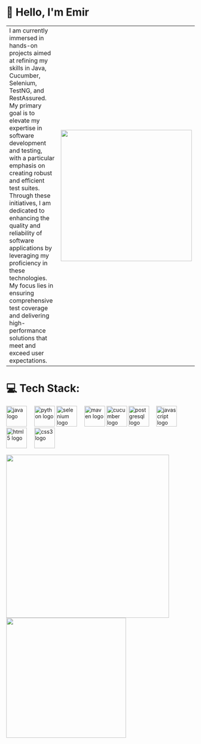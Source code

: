 # 💫 Hello, I'm Emir

<table>
  <tr>
    <td>
      I am currently immersed in hands-on projects aimed at refining my skills in Java, Cucumber, Selenium, TestNG, and RestAssured. My primary goal is to elevate my expertise in software development and testing, with a particular emphasis on creating robust and efficient test suites. Through these initiatives, I am dedicated to enhancing the quality and reliability of software applications by leveraging my proficiency in these technologies. My focus lies in ensuring comprehensive test coverage and delivering high-performance solutions that meet and exceed user expectations.
    </td>
    <td>
      <img src="https://github.com/emiruyanik/emiruyanik/assets/141172584/580231ce-dc3f-413c-8ff9-58aa4bb77591"  width="350"/>
    </td>
  </tr>
</table>


<!-- Tech Stack Section -->
# 💻 Tech Stack:
<div align="left">
  <img src="https://cdn.jsdelivr.net/gh/devicons/devicon/icons/java/java-original.svg" height="55" alt="java logo"  />
  <img width="12" />
  <img src="https://www.svgrepo.com/show/376344/python.svg" height="55" alt="python logo"  />
   <img src="https://cdn.jsdelivr.net/gh/devicons/devicon/icons/selenium/selenium-original.svg" height="55" alt="selenium logo"  />
  <img width="12" />
  <img src="https://www.svgrepo.com/show/376335/maven.svg"height="55" alt="maven logo"  />
  <img src="https://cdn.jsdelivr.net/gh/devicons/devicon/icons/cucumber/cucumber-plain.svg" height="55" alt="cucumber logo"  />
  <img src="https://cdn.jsdelivr.net/gh/devicons/devicon/icons/postgresql/postgresql-original.svg" height="55" alt="postgresql logo"  />
  <img width="12" />
  <img src="https://cdn.jsdelivr.net/gh/devicons/devicon/icons/javascript/javascript-original.svg" height="55" alt="javascript logo"  />
  <img width="12" />
  <img src="https://cdn.jsdelivr.net/gh/devicons/devicon/icons/html5/html5-original.svg" height="55" alt="html5 logo"  />
  <img width="12" />
  <img src="https://cdn.jsdelivr.net/gh/devicons/devicon/icons/css3/css3-original.svg" height="55" alt="css3 logo"  />
  <img width="12" />
 
</div>
<!-- Stats and GIF Section -->
<p float="left">
  <img src="https://github-readme-streak-stats.herokuapp.com/?user=oguzzhanturkmen&theme=dark&hide_border=true" width="435" />
  <img src="https://github-readme-stats.vercel.app/api/top-langs/?username=oguzzhanturkmen&theme=dark&hide_border=true&include_all_commits=true&count_private=true&layout=compact" width="320" /> 
  
</p>




